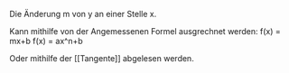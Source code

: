 Die Änderung m von y an einer Stelle x.

Kann mithilfe von der Angemessenen Formel ausgrechnet werden: 
f(x) = mx+b 
f(x) = ax^n+b

Oder mithilfe der [[Tangente]] abgelesen werden.
